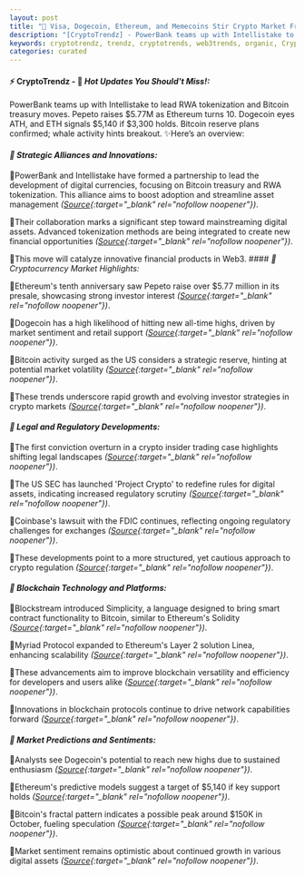 ```yaml
---
layout: post
title: "🌌 Visa, Dogecoin, Ethereum, and Memecoins Stir Crypto Market Frenzy"
description: "[CryptoTrendz] - PowerBank teams up with Intellistake to lead RWA tokenization and Bitcoin treasury moves. Pepeto raises $5.77M as Ethereum turns 10. Dogecoin eyes ATH, and ETH signals $5,140 if $3,300 holds. Bitcoin reserve plans confirmed; whale activity hints breakout."
keywords: cryptotrendz, trendz, cryptotrends, web3trends, organic, Crypto, ETH, Memecoin, Digital, Trading, CEO, OpenSea, SEC, Bitcoin, Ethereum, assets, BTC, Trump, Avalanche, Stablecoin, Dogecoin, Market
categories: curated
---
```


#### ⚡ CryptoTrendz - 📌 *Hot Updates You Should't Miss!:*

PowerBank teams up with Intellistake to lead RWA tokenization and Bitcoin treasury moves. Pepeto raises $5.77M as Ethereum turns 10. Dogecoin eyes ATH, and ETH signals $5,140 if $3,300 holds. Bitcoin reserve plans confirmed; whale activity hints breakout. ✨Here’s an overview:


#### *🔖  Strategic Alliances and Innovations:*  

🔹PowerBank and Intellistake have formed a partnership to lead the development of digital currencies, focusing on Bitcoin treasury and RWA tokenization. This alliance aims to boost adoption and streamline asset management *([Source](https://s.avyag.com/gz2h){:target="_blank" rel="nofollow noopener"})*.  

🔹Their collaboration marks a significant step toward mainstreaming digital assets. Advanced tokenization methods are being integrated to create new financial opportunities *([Source](https://s.avyag.com/gz2h){:target="_blank" rel="nofollow noopener"})*.  

🔹This move will catalyze innovative financial products in Web3. #### *🔖  Cryptocurrency Market Highlights:*  

🔹Ethereum's tenth anniversary saw Pepeto raise over $5.77 million in its presale, showcasing strong investor interest *([Source](https://s.avyag.com/f62w){:target="_blank" rel="nofollow noopener"})*.  

🔹Dogecoin has a high likelihood of hitting new all-time highs, driven by market sentiment and retail support *([Source](https://s.avyag.com/xglc){:target="_blank" rel="nofollow noopener"})*.  

🔹Bitcoin activity surged as the US considers a strategic reserve, hinting at potential market volatility *([Source](https://s.avyag.com/hpfg){:target="_blank" rel="nofollow noopener"})*.  

🔹These trends underscore rapid growth and evolving investor strategies in crypto markets *([Source](https://s.avyag.com/icq7){:target="_blank" rel="nofollow noopener"})*.  

#### *🔖  Legal and Regulatory Developments:*  

🔹The first conviction overturn in a crypto insider trading case highlights shifting legal landscapes *([Source](https://s.avyag.com/sk35){:target="_blank" rel="nofollow noopener"})*.  

🔹The US SEC has launched 'Project Crypto' to redefine rules for digital assets, indicating increased regulatory scrutiny *([Source](https://s.avyag.com/ti1l){:target="_blank" rel="nofollow noopener"})*.  

🔹Coinbase's lawsuit with the FDIC continues, reflecting ongoing regulatory challenges for exchanges *([Source](https://s.avyag.com/apc9){:target="_blank" rel="nofollow noopener"})*.  

🔹These developments point to a more structured, yet cautious approach to crypto regulation *([Source](https://s.avyag.com/sk35){:target="_blank" rel="nofollow noopener"})*.  

#### *🔖  Blockchain Technology and Platforms:*  

🔹Blockstream introduced Simplicity, a language designed to bring smart contract functionality to Bitcoin, similar to Ethereum's Solidity *([Source](https://s.avyag.com/wwri){:target="_blank" rel="nofollow noopener"})*.  

🔹Myriad Protocol expanded to Ethereum's Layer 2 solution Linea, enhancing scalability *([Source](https://s.avyag.com/wx4g){:target="_blank" rel="nofollow noopener"})*.  

🔹These advancements aim to improve blockchain versatility and efficiency for developers and users alike *([Source](https://s.avyag.com/wwri){:target="_blank" rel="nofollow noopener"})*.  

🔹Innovations in blockchain protocols continue to drive network capabilities forward *([Source](https://s.avyag.com/wx4g){:target="_blank" rel="nofollow noopener"})*.  

#### *🔖  Market Predictions and Sentiments:*  

🔹Analysts see Dogecoin's potential to reach new highs due to sustained enthusiasm *([Source](https://s.avyag.com/xglc){:target="_blank" rel="nofollow noopener"})*.  

🔹Ethereum's predictive models suggest a target of $5,140 if key support holds *([Source](https://s.avyag.com/icq7){:target="_blank" rel="nofollow noopener"})*.  

🔹Bitcoin's fractal pattern indicates a possible peak around $150K in October, fueling speculation *([Source](https://s.avyag.com/clrg){:target="_blank" rel="nofollow noopener"})*.  

🔹Market sentiment remains optimistic about continued growth in various digital assets *([Source](https://s.avyag.com/hpfg){:target="_blank" rel="nofollow noopener"})*.